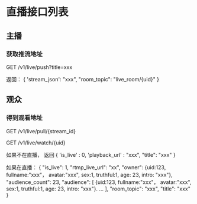 # 直播接口列表

## 主播
### 获取推流地址

GET /v1/live/push?title=xxx

返回：
{
	'stream_json': "xxx",
	"room_topic": "live_room/{uid}"
}


## 观众
### 得到观看地址


GET /v1/live/pull/{stream_id}

GET /v1/live/watch/{uid}

如果不在直播， 返回
{
	'is_live' : 0,
	'playback_url' : "xxx",
	"title": "xxx"
}

如果在直播：
{
	"is_live": 1,
	"rtmp_live_url": "xx",
	"owner": {uid:123, fullname:"xxx"， avatar:"xxx", sex:1, truthful:1, age: 23, intro: "xxx"},
	"audience_count": 23,
	"audience": [
		{uid:123, fullname:"xxx"， avatar:"xxx", sex:1, truthful:1, age: 23, intro: "xxx"}.
		...
	],
	"room_topic": "xxx",
	"title": "xxx"
}

